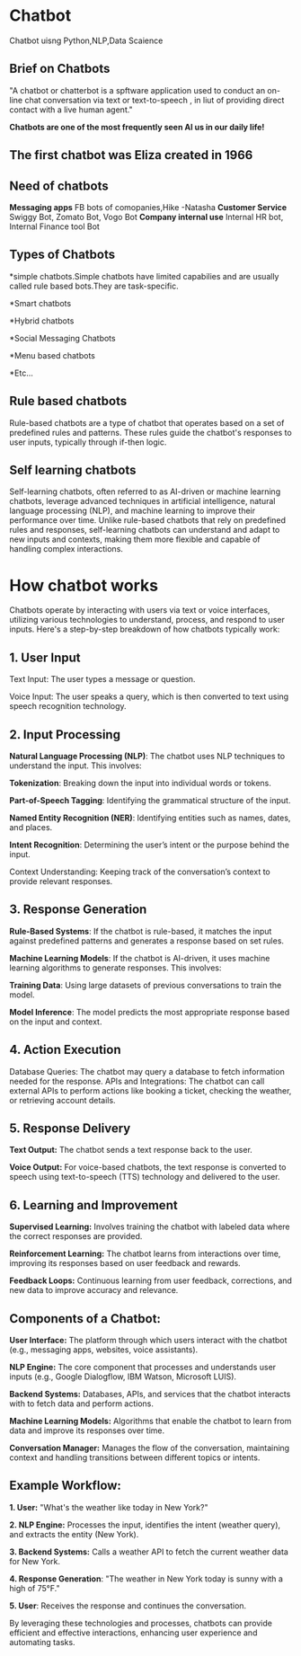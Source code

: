 # **Chatbot**
Chatbot uisng Python,NLP,Data Scaience

## **Brief on Chatbots**
"A chatbot or chatterbot is a spftware application used to conduct an on-line chat conversation via text or text-to-speech , in liut of providing direct contact with a live human agent."

**Chatbots are one of the most frequently seen AI  us in our daily life!**

## **The first chatbot was Eliza created in 1966**
## Need of chatbots
**Messaging apps**
FB bots of comopanies,Hike -Natasha
**Customer Service**
Swiggy Bot, Zomato Bot, Vogo Bot
**Company internal use**
Internal HR bot, Internal Finance tool Bot

## Types of Chatbots
*simple chatbots.Simple chatbots have limited capabilies and are usually called rule based bots.They are task-specific.


*Smart chatbots


*Hybrid chatbots


*Social Messaging Chatbots


*Menu based chatbots


*Etc...

## Rule based chatbots
Rule-based chatbots are a type of chatbot that operates based on a set of predefined rules and patterns. These rules guide the chatbot's responses to user inputs, typically through if-then logic.

## Self learning chatbots
Self-learning chatbots, often referred to as AI-driven or machine learning chatbots, leverage advanced techniques in artificial intelligence, natural language processing (NLP), and machine learning to improve their performance over time. Unlike rule-based chatbots that rely on predefined rules and responses, self-learning chatbots can understand and adapt to new inputs and contexts, making them more flexible and capable of handling complex interactions.

# **How chatbot works**
Chatbots operate by interacting with users via text or voice interfaces, utilizing various technologies to understand, process, and respond to user inputs. Here's a step-by-step breakdown of how chatbots typically work:

## **1. User Input**
Text Input: The user types a message or question.


Voice Input: The user speaks a query, which is then converted to text using speech recognition technology.

## **2. Input Processing**

**Natural Language Processing (NLP)**: The chatbot uses NLP techniques to understand the input. This involves:


**Tokenization**: Breaking down the input into individual words or tokens.


**Part-of-Speech Tagging**: Identifying the grammatical structure of the input.


**Named Entity Recognition (NER)**: Identifying entities such as names, dates, and places.


**Intent Recognition**: Determining the user’s intent or the purpose behind the input.


Context Understanding: Keeping track of the conversation’s context to provide relevant responses.

## **3. Response Generation**

**Rule-Based Systems**: If the chatbot is rule-based, it matches the input against predefined patterns and generates a response based on set rules.


**Machine Learning Models**: If the chatbot is AI-driven, it uses machine learning algorithms to generate responses. This involves:


**Training Data**: Using large datasets of previous conversations to train the model.


**Model Inference**: The model predicts the most appropriate response based on the input and context.


## **4. Action Execution**
Database Queries: The chatbot may query a database to fetch information needed for the response.
APIs and Integrations: The chatbot can call external APIs to perform actions like booking a ticket, checking the weather, or retrieving account details.

## **5. Response Delivery**

**Text Output:** The chatbot sends a text response back to the user.


**Voice Output:** For voice-based chatbots, the text response is converted to speech using text-to-speech (TTS) technology and delivered to the user.

## **6. Learning and Improvement**

**Supervised Learning:** Involves training the chatbot with labeled data where the correct responses are provided.


**Reinforcement Learning:** The chatbot learns from interactions over time, improving its responses based on user feedback and rewards.


**Feedback Loops:** Continuous learning from user feedback, corrections, and new data to improve accuracy and relevance.

## **Components of a Chatbot:**

**User Interface:** The platform through which users interact with the chatbot (e.g., messaging apps, websites, voice assistants).


**NLP Engine:** The core component that processes and understands user inputs (e.g., Google Dialogflow, IBM Watson, Microsoft LUIS).


**Backend Systems:** Databases, APIs, and services that the chatbot interacts with to fetch data and perform actions.


**Machine Learning Models:** Algorithms that enable the chatbot to learn from data and improve its responses over time.


**Conversation Manager:** Manages the flow of the conversation, maintaining context and handling transitions between different topics or intents.

## **Example Workflow:**

**1. User:** "What's the weather like today in New York?"


**2. NLP Engine:** Processes the input, identifies the intent (weather query), and extracts the entity (New York).


**3. Backend Systems:** Calls a weather API to fetch the current weather data for New York.


**4. Response Generation**: "The weather in New York today is sunny with a high of 75°F."


**5. User**: Receives the response and continues the conversation.


By leveraging these technologies and processes, chatbots can provide efficient and effective interactions, enhancing user experience and automating tasks.



